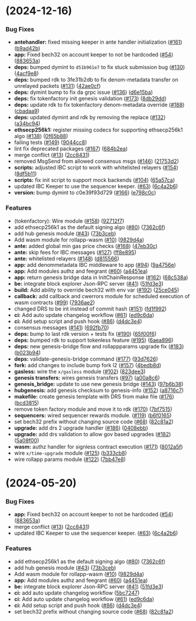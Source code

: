 #  (2024-12-16)


### Bug Fixes

* **antehandler:** fixed missing keeper in ante handler initialization ([#161](https://github.com/dymensionxyz/rollapp-wasm/issues/161)) ([b9ad42b](https://github.com/dymensionxyz/rollapp-wasm/commit/b9ad42b29fcb1901a7bf7a47986413fb7f705648))
* **app:** Fixed bech32 on account keeper to not be hardcoded  ([#54](https://github.com/dymensionxyz/rollapp-wasm/issues/54)) ([883653a](https://github.com/dymensionxyz/rollapp-wasm/commit/883653af7053450af80719e1cfd93e8309ba7a7d))
* **deps:** bumped dymint to `d51b961e7` to fix stuck submission bug ([#130](https://github.com/dymensionxyz/rollapp-wasm/issues/130)) ([4acf9e8](https://github.com/dymensionxyz/rollapp-wasm/commit/4acf9e80f1b1189a89dc1b39acb5706418a2157b))
* **deps:** bumped rdk to 3fe31b2db to fix denom-metadata transfer on unrelayed packets ([#131](https://github.com/dymensionxyz/rollapp-wasm/issues/131)) ([42ae0cf](https://github.com/dymensionxyz/rollapp-wasm/commit/42ae0cffb427defee32392663599bf1d2c34a482))
* **deps:** dymint bump to fix da grpc issue ([#136](https://github.com/dymensionxyz/rollapp-wasm/issues/136)) ([d6e15ba](https://github.com/dymensionxyz/rollapp-wasm/commit/d6e15ba4b90e6530cabf3dbd9c825b38ac0f6f2b))
* **deps:** fix tokenfactory init genesis validation  ([#173](https://github.com/dymensionxyz/rollapp-wasm/issues/173)) ([8db29dd](https://github.com/dymensionxyz/rollapp-wasm/commit/8db29dd28c77dbb1d4eb306ca7e0a5680b8f2ad7))
* **deps:** update rdk to fix tokenfactory denom-metadata override ([#188](https://github.com/dymensionxyz/rollapp-wasm/issues/188)) ([cbadaa9](https://github.com/dymensionxyz/rollapp-wasm/commit/cbadaa9ff6370e0537ff26cee3cf0b153910513b))
* **deps:** updated dymint and rdk by removing the replace ([#132](https://github.com/dymensionxyz/rollapp-wasm/issues/132)) ([a34bc94](https://github.com/dymensionxyz/rollapp-wasm/commit/a34bc942d86d658a11038c69e860c973e96a1053))
* **ethsecp256k1:** register missing codecs for supporting ethsecp256k1 algo ([#138](https://github.com/dymensionxyz/rollapp-wasm/issues/138)) ([0f65b88](https://github.com/dymensionxyz/rollapp-wasm/commit/0f65b88b33ed669aa47bbb7183a62eb8e4068803))
* failing tests ([#149](https://github.com/dymensionxyz/rollapp-wasm/issues/149)) ([9044cc8](https://github.com/dymensionxyz/rollapp-wasm/commit/9044cc886d9d5813c6672e2a5a53119f148f0325))
* lint fix deprecated packages ([#167](https://github.com/dymensionxyz/rollapp-wasm/issues/167)) ([684b2ea](https://github.com/dymensionxyz/rollapp-wasm/commit/684b2ea00488db7b6bb4153096114747b5f66c39))
* merge conflict ([#13](https://github.com/dymensionxyz/rollapp-wasm/issues/13)) ([2cc8431](https://github.com/dymensionxyz/rollapp-wasm/commit/2cc8431a3dc57a60efece2a485c7298c08d22ecb))
* removed MsgSend from allowed consensus msgs ([#146](https://github.com/dymensionxyz/rollapp-wasm/issues/146)) ([21753d2](https://github.com/dymensionxyz/rollapp-wasm/commit/21753d26066ec4320e892aeef577c2899a8c756d))
* **scripts:** adjusted IBC script to work with whitelisted relayers ([#154](https://github.com/dymensionxyz/rollapp-wasm/issues/154)) ([8df5b11](https://github.com/dymensionxyz/rollapp-wasm/commit/8df5b11ec32421434d1a98095ea0cdc0f976591b))
* **scripts:** fix init script to support mock backends ([#104](https://github.com/dymensionxyz/rollapp-wasm/issues/104)) ([65a57ca](https://github.com/dymensionxyz/rollapp-wasm/commit/65a57ca2b00141485ce7e32ab82d6a965b9d336b))
* updated IBC Keeper to use the sequencer keeper. ([#63](https://github.com/dymensionxyz/rollapp-wasm/issues/63)) ([6c4a2b6](https://github.com/dymensionxyz/rollapp-wasm/commit/6c4a2b674527476ad08e790dfd4b41ef18f086e3))
* **version:** bump dymint to c0e39f93d729 ([#166](https://github.com/dymensionxyz/rollapp-wasm/issues/166)) ([e798c0c](https://github.com/dymensionxyz/rollapp-wasm/commit/e798c0c89591b950be24e32f4d7ebc3f44d634ba))


### Features

* (tokenfactory): Wire module ([#158](https://github.com/dymensionxyz/rollapp-wasm/issues/158)) ([92712f7](https://github.com/dymensionxyz/rollapp-wasm/commit/92712f74b0d76fd1dd2f098b5a9a3de8122f45bf))
* add ethsecp256k1 as the default signing algo ([#80](https://github.com/dymensionxyz/rollapp-wasm/issues/80)) ([7362c6f](https://github.com/dymensionxyz/rollapp-wasm/commit/7362c6f89ba701d3103a5c25bbe45f01de0321f6))
* add hub genesis module ([#43](https://github.com/dymensionxyz/rollapp-wasm/issues/43)) ([73b3ceb](https://github.com/dymensionxyz/rollapp-wasm/commit/73b3cebef6c159494f0a4074ef5edb804b82bf0c))
* Add wasm module for rollapp-wasm ([#10](https://github.com/dymensionxyz/rollapp-wasm/issues/10)) ([9829d4a](https://github.com/dymensionxyz/rollapp-wasm/commit/9829d4a10b9f7928c98151b7295b20f0d54a8ad0))
* **ante:** added global min gas price checks ([#168](https://github.com/dymensionxyz/rollapp-wasm/issues/168)) ([47eb30c](https://github.com/dymensionxyz/rollapp-wasm/commit/47eb30c8cb8fdf1fe3c7819b38f82614072a4526))
* **ante:** skip fees for IBC messages  ([#127](https://github.com/dymensionxyz/rollapp-wasm/issues/127)) ([ff8e895](https://github.com/dymensionxyz/rollapp-wasm/commit/ff8e895578215eb62acb6582bfe0a0b8902326f6))
* **ante:** whitelisted relayers ([#148](https://github.com/dymensionxyz/rollapp-wasm/issues/148)) ([d815566](https://github.com/dymensionxyz/rollapp-wasm/commit/d81556668196e2c9ac133d9c8f32298e19c14afe))
* **app:** add denommetadata IBC middleware to app ([#94](https://github.com/dymensionxyz/rollapp-wasm/issues/94)) ([9a4756e](https://github.com/dymensionxyz/rollapp-wasm/commit/9a4756e0cd12bd2faa43531377ff51c15f5ce58f))
* **app:** Add modules authz and feegrant ([#60](https://github.com/dymensionxyz/rollapp-wasm/issues/60)) ([a4451ea](https://github.com/dymensionxyz/rollapp-wasm/commit/a4451eaebd11eb49c89a40c239f6dd8593f201d1))
* **app:** return genesis bridge data in InitChainResponse ([#162](https://github.com/dymensionxyz/rollapp-wasm/issues/162)) ([68c538a](https://github.com/dymensionxyz/rollapp-wasm/commit/68c538afed46cbde7e5cc10b981298d3c29173d9))
* **be:** integrate block explorer Json-RPC server ([#41](https://github.com/dymensionxyz/rollapp-wasm/issues/41)) ([51fd3e3](https://github.com/dymensionxyz/rollapp-wasm/commit/51fd3e36a0404d68325c64f79f65a15afc3be82a))
* **build:** Add ability to override bech32 with env var ([#192](https://github.com/dymensionxyz/rollapp-wasm/issues/192)) ([25ce045](https://github.com/dymensionxyz/rollapp-wasm/commit/25ce0453d1b2ee3429c9d108cadc2e7a5850e25e))
* **callback:** add callback and cwerrors module for scheduled execution of wasm contracts ([#99](https://github.com/dymensionxyz/rollapp-wasm/issues/99)) ([7936ae2](https://github.com/dymensionxyz/rollapp-wasm/commit/7936ae2bfc57ac138989ae39eb968d3b07916bf1))
* changed DRS to be int instead of commit hash ([#151](https://github.com/dymensionxyz/rollapp-wasm/issues/151)) ([fd1f992](https://github.com/dymensionxyz/rollapp-wasm/commit/fd1f992eadd01db79ec17cc511e753eb57b89ca6))
* **ci:** Add auto update changelog workflow ([#61](https://github.com/dymensionxyz/rollapp-wasm/issues/61)) ([ed9c6da](https://github.com/dymensionxyz/rollapp-wasm/commit/ed9c6da98f33a9842ae83007b46bc074f67d2152))
* **ci:** Add setup script and push hook ([#86](https://github.com/dymensionxyz/rollapp-wasm/issues/86)) ([d4dc3e4](https://github.com/dymensionxyz/rollapp-wasm/commit/d4dc3e4d73a72ab0e99cefc79c82eb0dcd79b187))
* consensus messages ([#141](https://github.com/dymensionxyz/rollapp-wasm/issues/141)) ([692fb70](https://github.com/dymensionxyz/rollapp-wasm/commit/692fb7096d6a7cb73ace726d1cddb5c276f02de5))
* **deps:** bump to last rdk version + tests fix ([#190](https://github.com/dymensionxyz/rollapp-wasm/issues/190)) ([65f00f6](https://github.com/dymensionxyz/rollapp-wasm/commit/65f00f6307fa316f4b200d9fff6b2f575bdba232))
* **deps:** bumped rdk to support tokenless feature ([#195](https://github.com/dymensionxyz/rollapp-wasm/issues/195)) ([6aea896](https://github.com/dymensionxyz/rollapp-wasm/commit/6aea896ca88789e3bc16afae80b5379e466836e9))
* **deps:** new genesis-bridge flow and rollappparams upgrade fix ([#183](https://github.com/dymensionxyz/rollapp-wasm/issues/183)) ([b023b94](https://github.com/dymensionxyz/rollapp-wasm/commit/b023b94c150ae10caefef9cc08667af7844de535))
* **deps:** validate-genesis-bridge command ([#177](https://github.com/dymensionxyz/rollapp-wasm/issues/177)) ([93d7626](https://github.com/dymensionxyz/rollapp-wasm/commit/93d7626b84437ce97b7233f6269319edea60d9a9))
* **fork:** add changes to include bump fork l2 ([#157](https://github.com/dymensionxyz/rollapp-wasm/issues/157)) ([4bedb8d](https://github.com/dymensionxyz/rollapp-wasm/commit/4bedb8ddecac5015803f4128cf23390f9c624191))
* **gasless:** wire the `x/gasless` module ([#102](https://github.com/dymensionxyz/rollapp-wasm/issues/102)) ([823dee3](https://github.com/dymensionxyz/rollapp-wasm/commit/823dee3cf52f205ccff47aa94e5669aa13c2ff9c))
* **genesis transfers:** wires genesis transfers ([#97](https://github.com/dymensionxyz/rollapp-wasm/issues/97)) ([a00a8c6](https://github.com/dymensionxyz/rollapp-wasm/commit/a00a8c6d96668bf917c2ca7a0597b1b62ad7a3a7))
* **genesis_bridge:** update to use new genesis bridge ([#143](https://github.com/dymensionxyz/rollapp-wasm/issues/143)) ([97b6b38](https://github.com/dymensionxyz/rollapp-wasm/commit/97b6b38240b2b234ed2fda9137f5c1d8001199b1))
* **hubgenesis:** add genesis checksum to genesis-info ([#152](https://github.com/dymensionxyz/rollapp-wasm/issues/152)) ([a8716c7](https://github.com/dymensionxyz/rollapp-wasm/commit/a8716c7549776b8d314340c67ddabe94549287bb))
* **makefile:** create genesis template with DRS from make file ([#176](https://github.com/dymensionxyz/rollapp-wasm/issues/176)) ([bcd3815](https://github.com/dymensionxyz/rollapp-wasm/commit/bcd38157b1466b2d8ba0abb1bfdaff3e0aa8f330))
* remove token factory module and move it to rdk ([#170](https://github.com/dymensionxyz/rollapp-wasm/issues/170)) ([7bf7515](https://github.com/dymensionxyz/rollapp-wasm/commit/7bf75158170cfb4732386c7349a36dc3704b017b))
* **sequencers:** wired sequencer rewards module. ([#119](https://github.com/dymensionxyz/rollapp-wasm/issues/119)) ([b6f0165](https://github.com/dymensionxyz/rollapp-wasm/commit/b6f01657c38dc47233515ac4f100213afce25028))
* set bech32 prefix without changing source code ([#68](https://github.com/dymensionxyz/rollapp-wasm/issues/68)) ([82c81a2](https://github.com/dymensionxyz/rollapp-wasm/commit/82c81a2e521669e2f0f48f34c9c8d56ed46d4196))
* **upgrade:** add drs 2 upgrade handler ([#186](https://github.com/dymensionxyz/rollapp-wasm/issues/186)) ([0408ebb](https://github.com/dymensionxyz/rollapp-wasm/commit/0408ebb448bcd5e4273246ae734bb753beb198cb))
* **upgrade:** add drs validation to allow gov based upgrades ([#182](https://github.com/dymensionxyz/rollapp-wasm/issues/182)) ([5a08f00](https://github.com/dymensionxyz/rollapp-wasm/commit/5a08f0094ce01669efe90f823818a3c0685330a9))
* **wasm:** authz handler for signless contract execution ([#171](https://github.com/dymensionxyz/rollapp-wasm/issues/171)) ([8012a5f](https://github.com/dymensionxyz/rollapp-wasm/commit/8012a5fa66fc049e79207263a8d33218d02e1060))
* wire `x/time-upgrade` module ([#125](https://github.com/dymensionxyz/rollapp-wasm/issues/125)) ([b333cb8](https://github.com/dymensionxyz/rollapp-wasm/commit/b333cb8a57d65e3524a5117e355bbb03aa4f1838))
* wire rollapp params module  ([#122](https://github.com/dymensionxyz/rollapp-wasm/issues/122)) ([7bb47e8](https://github.com/dymensionxyz/rollapp-wasm/commit/7bb47e8c23351d13ab91d6292d71e2c1bc1ae590))



#  (2024-05-20)


### Bug Fixes

* **app:** Fixed bech32 on account keeper to not be hardcoded  ([#54](https://github.com/dymensionxyz/rollapp-wasm/issues/54)) ([883653a](https://github.com/dymensionxyz/rollapp-wasm/commit/883653af7053450af80719e1cfd93e8309ba7a7d))
* merge conflict ([#13](https://github.com/dymensionxyz/rollapp-wasm/issues/13)) ([2cc8431](https://github.com/dymensionxyz/rollapp-wasm/commit/2cc8431a3dc57a60efece2a485c7298c08d22ecb))
* updated IBC Keeper to use the sequencer keeper. ([#63](https://github.com/dymensionxyz/rollapp-wasm/issues/63)) ([6c4a2b6](https://github.com/dymensionxyz/rollapp-wasm/commit/6c4a2b674527476ad08e790dfd4b41ef18f086e3))


### Features

* add ethsecp256k1 as the default signing algo ([#80](https://github.com/dymensionxyz/rollapp-wasm/issues/80)) ([7362c6f](https://github.com/dymensionxyz/rollapp-wasm/commit/7362c6f89ba701d3103a5c25bbe45f01de0321f6))
* add hub genesis module ([#43](https://github.com/dymensionxyz/rollapp-wasm/issues/43)) ([73b3ceb](https://github.com/dymensionxyz/rollapp-wasm/commit/73b3cebef6c159494f0a4074ef5edb804b82bf0c))
* Add wasm module for rollapp-wasm ([#10](https://github.com/dymensionxyz/rollapp-wasm/issues/10)) ([9829d4a](https://github.com/dymensionxyz/rollapp-wasm/commit/9829d4a10b9f7928c98151b7295b20f0d54a8ad0))
* **app:** Add modules authz and feegrant ([#60](https://github.com/dymensionxyz/rollapp-wasm/issues/60)) ([a4451ea](https://github.com/dymensionxyz/rollapp-wasm/commit/a4451eaebd11eb49c89a40c239f6dd8593f201d1))
* **be:** integrate block explorer Json-RPC server ([#41](https://github.com/dymensionxyz/rollapp-wasm/issues/41)) ([51fd3e3](https://github.com/dymensionxyz/rollapp-wasm/commit/51fd3e36a0404d68325c64f79f65a15afc3be82a))
* **ci:** add auto update changelog workflow ([5bc7247](https://github.com/dymensionxyz/rollapp-wasm/commit/5bc7247f4ecd073f9410024a7ce0944c126b1aaa))
* **ci:** Add auto update changelog workflow ([#61](https://github.com/dymensionxyz/rollapp-wasm/issues/61)) ([ed9c6da](https://github.com/dymensionxyz/rollapp-wasm/commit/ed9c6da98f33a9842ae83007b46bc074f67d2152))
* **ci:** Add setup script and push hook ([#86](https://github.com/dymensionxyz/rollapp-wasm/issues/86)) ([d4dc3e4](https://github.com/dymensionxyz/rollapp-wasm/commit/d4dc3e4d73a72ab0e99cefc79c82eb0dcd79b187))
* set bech32 prefix without changing source code ([#68](https://github.com/dymensionxyz/rollapp-wasm/issues/68)) ([82c81a2](https://github.com/dymensionxyz/rollapp-wasm/commit/82c81a2e521669e2f0f48f34c9c8d56ed46d4196))



